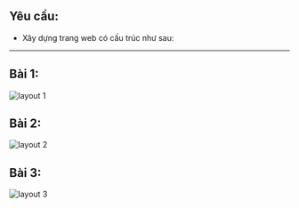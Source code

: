 ## Yêu cầu:

- Xây dựng trang web có cấu trúc như sau:

---

## Bài 1:

![layout 1](https://github.com/NguyenPhamQuocHuy-20130283/20130283_npqh_webHomework/blob/main/assest/lab1_1.png)

## Bài 2:

![layout 2](https://github.com/NguyenPhamQuocHuy-20130283/20130283_npqh_webHomework/blob/main/assest/lab1_2.png)

## Bài 3:

![layout 3](https://github.com/NguyenPhamQuocHuy-20130283/20130283_npqh_webHomework/blob/main/assest/lab1_3.png)
